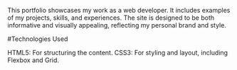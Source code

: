 This portfolio showcases my work as a web developer. It includes examples of my projects, skills, and experiences. The site is designed to be both informative and visually appealing, reflecting my personal brand and style.

 #Technologies Used
 
HTML5: For structuring the content.
CSS3: For styling and layout, including Flexbox and Grid.


